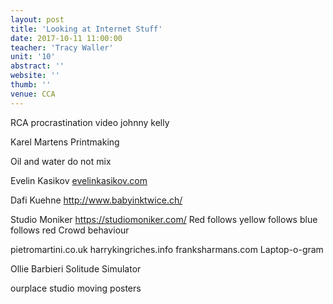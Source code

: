 ```yaml
---
layout: post
title: 'Looking at Internet Stuff'
date: 2017-10-11 11:00:00
teacher: 'Tracy Waller'
unit: '10'
abstract: ''
website: ''
thumb: ''
venue: CCA
---
```


RCA procrastination video
johnny kelly

Karel Martens
Printmaking

Oil and water do not mix

Evelin Kasikov
[evelinkasikov.com](http://evelinkasikov.com/)

Dafi Kuehne
http://www.babyinktwice.ch/

Studio Moniker
https://studiomoniker.com/
Red follows yellow follows blue follows red
Crowd behaviour

pietromartini.co.uk
harrykingriches.info
franksharmans.com
Laptop-o-gram

Ollie Barbieri
Solitude Simulator

ourplace studio
moving posters
